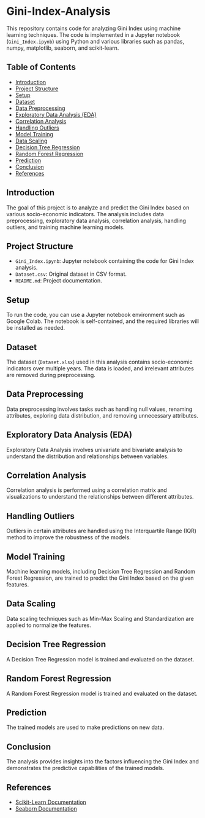 # Gini-Index-Analysis
This repository contains code for analyzing Gini Index using machine learning techniques. The code is implemented in a Jupyter notebook (`Gini_Index.ipynb`) using Python and various libraries such as pandas, numpy, matplotlib, seaborn, and scikit-learn.

## Table of Contents
- [Introduction](#introduction)
- [Project Structure](#project-structure)
- [Setup](#setup)
- [Dataset](#dataset)
- [Data Preprocessing](#data-preprocessing)
- [Exploratory Data Analysis (EDA)](#exploratory-data-analysis-eda)
- [Correlation Analysis](#correlation-analysis)
- [Handling Outliers](#handling-outliers)
- [Model Training](#model-training)
- [Data Scaling](#data-scaling)
- [Decision Tree Regression](#decision-tree-regression)
- [Random Forest Regression](#random-forest-regression)
- [Prediction](#prediction)
- [Conclusion](#conclusion)
- [References](#references)

## Introduction
The goal of this project is to analyze and predict the Gini Index based on various socio-economic indicators. The analysis includes data preprocessing, exploratory data analysis, correlation analysis, handling outliers, and training machine learning models.

## Project Structure
- `Gini_Index.ipynb`: Jupyter notebook containing the code for Gini Index analysis.
- `Dataset.csv`: Original dataset in CSV format.
- `README.md`: Project documentation.

## Setup
To run the code, you can use a Jupyter notebook environment such as Google Colab. The notebook is self-contained, and the required libraries will be installed as needed.

## Dataset
The dataset (`Dataset.xlsx`) used in this analysis contains socio-economic indicators over multiple years. The data is loaded, and irrelevant attributes are removed during preprocessing.

## Data Preprocessing
Data preprocessing involves tasks such as handling null values, renaming attributes, exploring data distribution, and removing unnecessary attributes.

## Exploratory Data Analysis (EDA)
Exploratory Data Analysis involves univariate and bivariate analysis to understand the distribution and relationships between variables.

## Correlation Analysis
Correlation analysis is performed using a correlation matrix and visualizations to understand the relationships between different attributes.

## Handling Outliers
Outliers in certain attributes are handled using the Interquartile Range (IQR) method to improve the robustness of the models.

## Model Training
Machine learning models, including Decision Tree Regression and Random Forest Regression, are trained to predict the Gini Index based on the given features.

## Data Scaling
Data scaling techniques such as Min-Max Scaling and Standardization are applied to normalize the features.

## Decision Tree Regression
A Decision Tree Regression model is trained and evaluated on the dataset.

## Random Forest Regression
A Random Forest Regression model is trained and evaluated on the dataset.

## Prediction
The trained models are used to make predictions on new data.

## Conclusion
The analysis provides insights into the factors influencing the Gini Index and demonstrates the predictive capabilities of the trained models.

## References
- [Scikit-Learn Documentation](https://scikit-learn.org/stable/documentation.html)
- [Seaborn Documentation](https://seaborn.pydata.org/)

